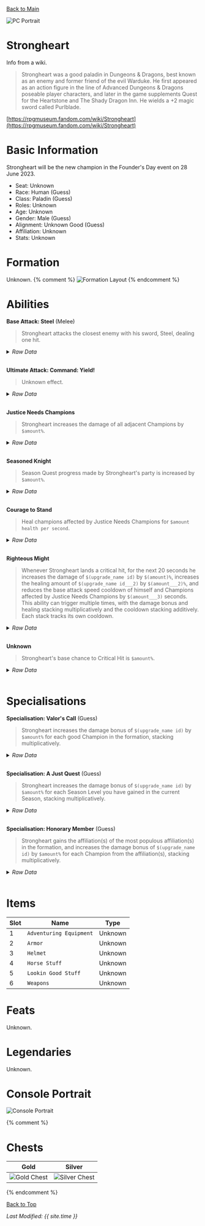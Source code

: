 [Back to Main](index.md)

![PC Portrait](images/strongheart/portrait.png)

# Strongheart

Info from a wiki.
> Strongheart was a good paladin in Dungeons & Dragons, best known as an enemy and former friend of the evil Warduke. He first appeared as an action figure in the line of Advanced Dungeons & Dragons poseable player characters, and later in the game supplements Quest for the Heartstone and The Shady Dragon Inn. He wields a +2 magic sword called Purlblade.

[https://rpgmuseum.fandom.com/wiki/Strongheart](https://rpgmuseum.fandom.com/wiki/Strongheart)

# Basic Information

Strongheart will be the new champion in the Founder's Day event on 28 June 2023.

* Seat: Unknown
* Race: Human (Guess)
* Class: Paladin (Guess)
* Roles: Unknown
* Age: Unknown
* Gender: Male (Guess)
* Alignment: Unknown Good (Guess)
* Affiliation: Unknown
* Stats: Unknown

# Formation

Unknown.
{% comment %}
![Formation Layout](images/strongheart/formation.png)
{% endcomment %}

# Abilities

**Base Attack: Steel** (Melee)
> Strongheart attacks the closest enemy with his sword, Steel, dealing one hit.
<details><summary><em>Raw Data</em></summary>
<p>
<pre>
{
    "description": "Strongheart attacks the closest enemy with his sword, Steel, dealing one hit.",
    "long_description": "",
    "damage_modifier": 1,
    "damage_types": ["melee"],
    "graphic_id": 0,
    "target": "front",
    "aoe_radius": 0,
    "tags": ["melee"],
    "num_targets": 1,
    "animations": [{
        "damage_frame": 2,
        "jump_sound": 30,
        "sound_frames": {"2": 154},
        "target_offset_x": -34,
        "type": "melee_attack"
    }],
    "name": "Steel",
    "cooldown": 4.5,
    "id": 641
}
</pre>
</p>
</details>
<br />

**Ultimate Attack: Command: Yield!**
> Unknown effect.
<details><summary><em>Raw Data</em></summary>
<p>
<pre>
{
    "description": "",
    "long_description": "",
    "damage_modifier": 1,
    "damage_types": ["magic"],
    "graphic_id": 19785,
    "target": "highest_health",
    "aoe_radius": 0,
    "tags": ["ultimate"],
    "num_targets": 1,
    "animations": [{
        "ultimate": "strongheart",
        "type": "ultimate_attack"
    }],
    "name": "Command: Yield!",
    "cooldown": 150,
    "id": 642
}
</pre>
</p>
</details>
<br />

**Justice Needs Champions**
> Strongheart increases the damage of all adjacent Champions by `$amount%`.
<details><summary><em>Raw Data</em></summary>
<p>
<pre>
{
    "effect_keys": [{
        "effect_string": "hero_dps_multiplier_mult,100",
        "targets": ["adj"]
    }],
    "requirements": "",
    "description": {"desc": "$source increases the damage of all adjacent Champions by $amount%."},
    "id": 1569,
    "flavour_text": "",
    "graphic_id": 19779,
    "properties": {"is_formation_ability": true}
}
</pre>
</p>
</details>
<br />

**Seasoned Knight**
> Season Quest progress made by Strongheart's party is increased by `$amount%`.
<details><summary><em>Raw Data</em></summary>
<p>
<pre>
{
    "effect_keys": [{
        "off_when_benched": true,
        "effect_string": "buff_season_challenge_progress,100"
    }],
    "requirements": "",
    "description": {"desc": "Season Quest progress made by $source's party is increased by $amount%."},
    "id": 1570,
    "flavour_text": "",
    "graphic_id": 19781,
    "properties": {"is_formation_ability": true}
}
</pre>
</p>
</details>
<br />

**Courage to Stand**
> Heal champions affected by Justice Needs Champions for `$amount health per second`.
<details><summary><em>Raw Data</em></summary>
<p>
<pre>
{
    "effect_keys": [{
        "formation_arrows_for_effected_only": true,
        "off_when_benched": true,
        "slot_change_updates_targets": true,
        "effect_string": "heal,2",
        "filter_targets": [{
            "upgrade_id": 11736,
            "type": "affected_by_upgrade"
        }],
        "targets": ["all"]
    }],
    "requirements": "",
    "description": {"desc": "Heal champions affected by Justice Needs Champions for $amount health per second."},
    "id": 1571,
    "flavour_text": "",
    "graphic_id": 19778,
    "properties": {"is_formation_ability": true}
}
</pre>
</p>
</details>
<br />

**Righteous Might**
> Whenever Strongheart lands a critical hit, for the next 20 seconds he increases the damage of `$(upgrade_name id)` by `$(amount)%`, increases the healing amount of `$(upgrade_name id___2)` by `$(amount___2)%`, and reduces the base attack speed cooldown of himself and Champions affected by Justice Needs Champions by `$(amount___3)` seconds. This ability can trigger multiple times, with the damage bonus and healing stacking multiplicatively and the cooldown stacking additively. Each stack tracks its own cooldown.
<details><summary><em>Raw Data</em></summary>
<p>
<pre>
{
    "effect_keys": [
        {
            "stacks_multiply": true,
            "show_bonus": true,
            "effect_string": "buff_upgrade,400,11736",
            "stacks_on_trigger": "will_stack_manually"
        },
        {
            "stacks_multiply": true,
            "show_bonus": true,
            "effect_string": "buff_upgrade,100,11738",
            "stacks_on_trigger": "will_stack_manually"
        },
        {
            "stacks_multiply": false,
            "show_bonus": true,
            "effect_string": "reduce_attack_cooldown,0.5",
            "filter_targets": [{
                "upgrade_id": 11736,
                "type": "affected_by_upgrade"
            }],
            "stacks_on_trigger": "will_stack_manually",
            "targets": ["all"]
        },
        {
            "duration": 20,
            "effect_string": "strongheart_righteous_might"
        }
    ],
    "requirements": "",
    "description": {"desc": "Whenever $source lands a critical hit, for the next 20 seconds he increases the damage of $(upgrade_name id) by $(amount)%, increases the healing amount of $(upgrade_name id___2) by $(amount___2)%, and reduces the base attack speed cooldown of himself and Champions affected by Justice Needs Champions by $(amount___3) seconds. This ability can trigger multiple times, with the damage bonus and healing stacking multiplicatively and the cooldown stacking additively. Each stack tracks its own cooldown."},
    "id": 1572,
    "flavour_text": "",
    "graphic_id": 19780,
    "properties": {
        "indexed_effect_properties": true,
        "retain_on_slot_changed": true,
        "is_formation_ability": true,
        "default_bonus_index": 0,
        "per_effect_index_bonuses": true
    }
}
</pre>
</p>
</details>
<br />

**Unknown**
> Strongheart's base chance to Critical Hit is `$amount%`.
<details><summary><em>Raw Data</em></summary>
<p>
<pre>
{
    "effect_keys": [{"effect_string": "set_base_crit_chance,20"}],
    "requirements": "",
    "description": {"desc": "$source's base chance to Critical Hit is $amount%."},
    "id": 1568,
    "flavour_text": "",
    "graphic_id": 0,
    "properties": {
        "is_formation_ability": true,
        "formation_circle_icon": false
    }
}
</pre>
</p>
</details>
<br />

# Specialisations

**Specialisation: Valor's Call** (Guess)
> Strongheart increases the damage bonus of `$(upgrade_name id)` by `$amount%` for each good Champion in the formation, stacking multiplicatively.
<details><summary><em>Raw Data</em></summary>
<p>
<pre>
{
    "effect_keys": [{
        "stacks_multiply": true,
        "show_bonus": true,
        "effect_string": "buff_upgrade_by_tag_mult,100,good,11736",
        "max_stacks": 10
    }],
    "requirements": "",
    "description": {"desc": "$source increases the damage bonus of $(upgrade_name id) by $amount% for each good Champion in the formation, stacking multiplicatively."},
    "id": 1573,
    "flavour_text": "",
    "graphic_id": 0,
    "properties": {
        "is_formation_ability": true,
        "formation_circle_icon": false
    }
}
</pre>
</p>
</details>
<br />

**Specialisation: A Just Quest** (Guess)
> Strongheart increases the damage bonus of `$(upgrade_name id)` by `$amount%` for each Season Level you have gained in the current Season, stacking multiplicatively.
<details><summary><em>Raw Data</em></summary>
<p>
<pre>
{
    "effect_keys": [
        {
            "stack_title": "Season Levels",
            "amount_updated_listeners": ["season_level_changed"],
            "stacks_multiply": true,
            "show_bonus": true,
            "amount_func": "mult",
            "stack_func": "per_season_level",
            "effect_string": "buff_upgrade,12.5,11736"
        },
        {"effect_string": "strongheart_a_just_quest"}
    ],
    "requirements": "",
    "description": {"desc": "$source increases the damage bonus of $(upgrade_name id) by $amount% for each Season Level you have gained in the current Season, stacking multiplicatively."},
    "id": 1574,
    "flavour_text": "",
    "graphic_id": 0,
    "properties": {
        "indexed_effect_properties": true,
        "retain_on_slot_changed": true,
        "is_formation_ability": true,
        "default_bonus_index": 0,
        "formation_circle_icon": false,
        "per_effect_index_bonuses": true
    }
}
</pre>
</p>
</details>
<br />

**Specialisation: Honorary Member** (Guess)
> Strongheart gains the affiliation(s) of the most populous affiliation(s) in the formation, and increases the damage bonus of `$(upgrade_name id)` by `$amount%` for each Champion from the affiliation(s), stacking multiplicatively.
<details><summary><em>Raw Data</em></summary>
<p>
<pre>
{
    "effect_keys": [
        {
            "stacks_multiply": true,
            "show_bonus": true,
            "effect_string": "buff_upgrade,150,11736",
            "stacks_on_trigger": "will_stack_manually"
        },
        {"effect_string": "strongheart_gain_affiliation"}
    ],
    "requirements": "",
    "description": {
        "pre": "$(source_hero) gains the affiliation(s) of the most populous affiliation(s) in the formation, and increases the damage bonus of $(upgrade_name id) by $amount% for each Champion from the affiliation(s), stacking multiplicatively.",
        "conditions": [{
            "condition": "not static_desc",
            "desc": "^^$(strongheart_honorary_member_tag_desc)"
        }]
    },
    "id": 1575,
    "flavour_text": "",
    "graphic_id": 0,
    "properties": {
        "indexed_effect_properties": true,
        "retain_on_slot_changed": true,
        "is_formation_ability": true,
        "default_bonus_index": 0,
        "formation_circle_icon": false,
        "per_effect_index_bonuses": true
    }
}
</pre>
</p>
</details>
<br />

# Items

| Slot | Name | Type |
|---|---|---|
| 1 | `Adventuring Equipment` | Unknown |
| 2 | `Armor` | Unknown |
| 3 | `Helmet` | Unknown |
| 4 | `Horse Stuff` | Unknown |
| 5 | `Lookin Good Stuff` | Unknown |
| 6 | `Weapons` | Unknown |

# Feats

Unknown.

# Legendaries

Unknown.

# Console Portrait

![Console Portrait](images/strongheart/console.png)

{% comment %}
# Chests

| Gold | Silver |
|---|---|
| ![Gold Chest](images/strongheart/chest_gold.png) | ![Silver Chest](images/strongheart/chest_silver.png) |
{% endcomment %}

[Back to Top](#top)

*Last Modified: {{ site.time }}*